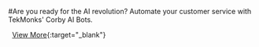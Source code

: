 #Are you ready for the AI revolution?
Automate your customer service with TekMonks' Corby AI Bots.

&nbsp;
[View More](https://tekmonks.com/corby.html){:target="_blank"}
